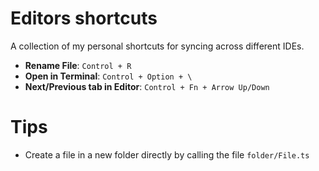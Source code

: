 # Editors shortcuts

A collection of my personal shortcuts for syncing across different IDEs.

- **Rename File**: `Control + R`
- **Open in Terminal**: `Control + Option + \`
- **Next/Previous tab in Editor**: `Control + Fn + Arrow Up/Down`

# Tips
- Create a file in a new folder directly by calling the file `folder/File.ts`